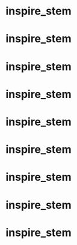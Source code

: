 # inspire_stem
# inspire_stem
# inspire_stem
# inspire_stem
# inspire_stem
# inspire_stem
# inspire_stem
# inspire_stem
# inspire_stem
